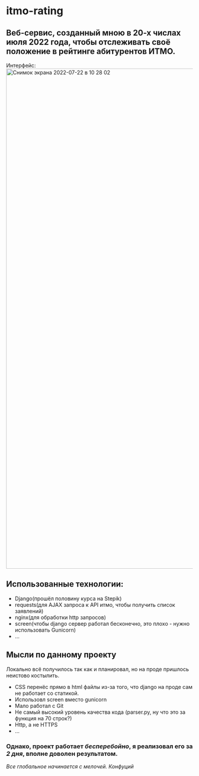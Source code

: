 # itmo-rating

## Веб-сервис, созданный мною в 20-х числах июля 2022 года, чтобы отслеживать своё положение в рейтинге абитурентов ИТМО.

Интерфейс:
<img width="1352" alt="Снимок экрана 2022-07-22 в 10 28 02" src="https://user-images.githubusercontent.com/60572329/180387337-7690dd57-a24b-4147-8cc2-4b723c64b793.png">

## Использованные технологии:
* Django(прошёл половину курса на Stepik)
* requests(для AJAX запроса к API итмо, чтобы получить список заявлений)
* nginx(для обработки http запросов)
* screen(чтобы django сервер работал бесконечно, это плохо - нужно использовать Gunicorn)
* ...

## Мысли по данному проекту
Локально всё получилось так как и планировал, но на проде пришлось неистово костылить. 
- CSS перенёс прямо в html файлы из-за того, что django на проде сам не работает со статикой.
- Использовл screen вместо gunicorn
- Мало работал с Git
- Не самый высокий уровень качества кода (parser.py, ну что это за функция на 70 строк?)
- Http, а не HTTPS
- ...

### Однако, проект работает *бесперебойно*, я реализовал его за *2 дня*, вполне доволен результатом.
*Все глобальное начинается с мелочей.
Конфуций*
